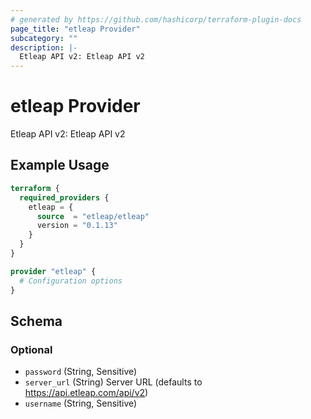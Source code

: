```yaml
---
# generated by https://github.com/hashicorp/terraform-plugin-docs
page_title: "etleap Provider"
subcategory: ""
description: |-
  Etleap API v2: Etleap API v2
---
```


# etleap Provider

Etleap API v2: Etleap API v2

## Example Usage

```terraform
terraform {
  required_providers {
    etleap = {
      source  = "etleap/etleap"
      version = "0.1.13"
    }
  }
}

provider "etleap" {
  # Configuration options
}
```

<!-- schema generated by tfplugindocs -->
## Schema

### Optional

- `password` (String, Sensitive)
- `server_url` (String) Server URL (defaults to https://api.etleap.com/api/v2)
- `username` (String, Sensitive)
